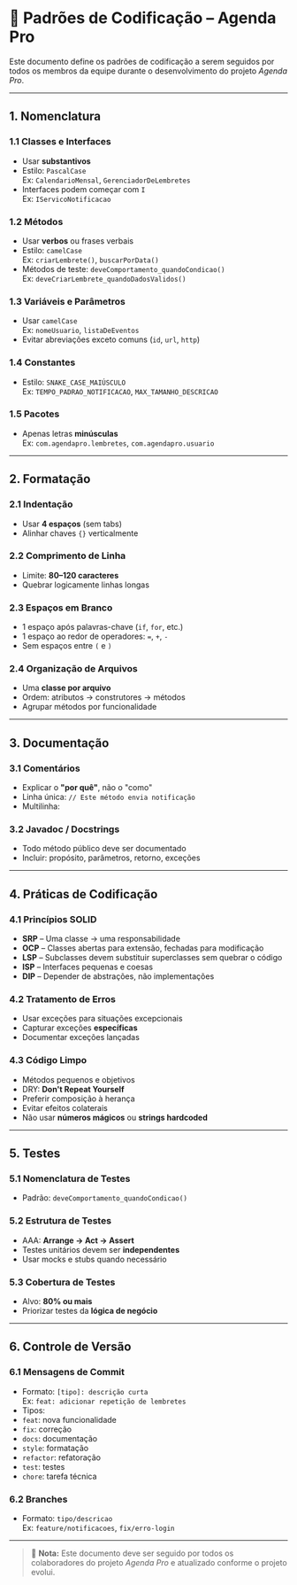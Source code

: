 # 📘 Padrões de Codificação – Agenda Pro

Este documento define os padrões de codificação a serem seguidos por todos os membros da equipe durante o desenvolvimento do projeto *Agenda Pro*.

---

## 1. Nomenclatura

### 1.1 Classes e Interfaces
- Usar **substantivos**
- Estilo: `PascalCase`  
  Ex: `CalendarioMensal`, `GerenciadorDeLembretes`
- Interfaces podem começar com `I`  
  Ex: `IServicoNotificacao`

### 1.2 Métodos
- Usar **verbos** ou frases verbais
- Estilo: `camelCase`  
  Ex: `criarLembrete()`, `buscarPorData()`
- Métodos de teste: `deveComportamento_quandoCondicao()`  
  Ex: `deveCriarLembrete_quandoDadosValidos()`

### 1.3 Variáveis e Parâmetros
- Usar `camelCase`  
  Ex: `nomeUsuario`, `listaDeEventos`
- Evitar abreviações exceto comuns (`id`, `url`, `http`)

### 1.4 Constantes
- Estilo: `SNAKE_CASE_MAIÚSCULO`  
  Ex: `TEMPO_PADRAO_NOTIFICACAO`, `MAX_TAMANHO_DESCRICAO`

### 1.5 Pacotes
- Apenas letras **minúsculas**  
  Ex: `com.agendapro.lembretes`, `com.agendapro.usuario`

---

## 2. Formatação

### 2.1 Indentação
- Usar **4 espaços** (sem tabs)
- Alinhar chaves `{}` verticalmente

### 2.2 Comprimento de Linha
- Limite: **80–120 caracteres**
- Quebrar logicamente linhas longas

### 2.3 Espaços em Branco
- 1 espaço após palavras-chave (`if`, `for`, etc.)
- 1 espaço ao redor de operadores: `=`, `+`, `-`
- Sem espaços entre `(` e `)`

### 2.4 Organização de Arquivos
- Uma **classe por arquivo**
- Ordem: atributos → construtores → métodos
- Agrupar métodos por funcionalidade

---

## 3. Documentação

### 3.1 Comentários
- Explicar o **"por quê"**, não o "como"
- Linha única: `// Este método envia notificação`
- Multilinha:


### 3.2 Javadoc / Docstrings
- Todo método público deve ser documentado
- Incluir: propósito, parâmetros, retorno, exceções

---

## 4. Práticas de Codificação

### 4.1 Princípios SOLID

- **SRP** – Uma classe → uma responsabilidade
- **OCP** – Classes abertas para extensão, fechadas para modificação
- **LSP** – Subclasses devem substituir superclasses sem quebrar o código
- **ISP** – Interfaces pequenas e coesas
- **DIP** – Depender de abstrações, não implementações

### 4.2 Tratamento de Erros
- Usar exceções para situações excepcionais
- Capturar exceções **específicas**
- Documentar exceções lançadas

### 4.3 Código Limpo
- Métodos pequenos e objetivos
- DRY: **Don't Repeat Yourself**
- Preferir composição à herança
- Evitar efeitos colaterais
- Não usar **números mágicos** ou **strings hardcoded**

---

## 5. Testes

### 5.1 Nomenclatura de Testes
- Padrão: `deveComportamento_quandoCondicao()`

### 5.2 Estrutura de Testes
- AAA: **Arrange → Act → Assert**
- Testes unitários devem ser **independentes**
- Usar mocks e stubs quando necessário

### 5.3 Cobertura de Testes
- Alvo: **80% ou mais**
- Priorizar testes da **lógica de negócio**

---

## 6. Controle de Versão

### 6.1 Mensagens de Commit
- Formato: `[tipo]: descrição curta`  
Ex: `feat: adicionar repetição de lembretes`
- Tipos:
- `feat`: nova funcionalidade
- `fix`: correção
- `docs`: documentação
- `style`: formatação
- `refactor`: refatoração
- `test`: testes
- `chore`: tarefa técnica

### 6.2 Branches
- Formato: `tipo/descricao`  
Ex: `feature/notificacoes`, `fix/erro-login`

---

> 🧠 **Nota:** Este documento deve ser seguido por todos os colaboradores do projeto *Agenda Pro* e atualizado conforme o projeto evolui.

